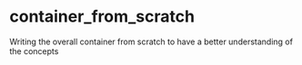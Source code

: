 # container_from_scratch
Writing the overall container from scratch to have a better understanding of the concepts
